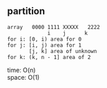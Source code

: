 ## partition

	array	0000 1111 XXXXX   2222
	             i    j      k
	for i: [0, i) area for 0
	for j: [i, j) area for 1
		   [j, k] area of unknown
	for k: (k, n - 1] area of 2

time: O(n)<br>
space: O(1)
